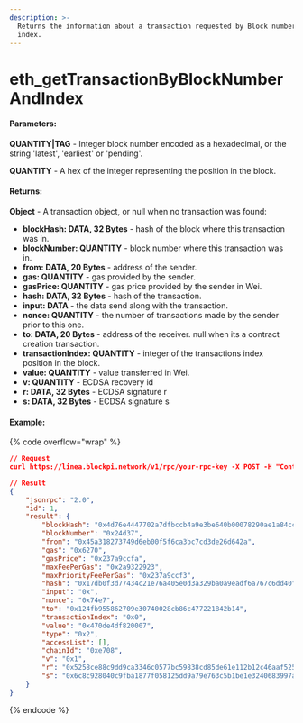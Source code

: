 ```yaml
---
description: >-
  Returns the information about a transaction requested by Block number and
  index.
---
```


# eth\_getTransactionByBlockNumberAndIndex

#### **Parameters:**

**QUANTITY|TAG** - Integer block number encoded as a hexadecimal, or the string 'latest', 'earliest' or 'pending'.

**QUANTITY** - A hex of the integer representing the position in the block.

#### **Returns:**

**Object** - A transaction object, or null when no transaction was found:

* **blockHash: DATA, 32 Bytes** - hash of the block where this transaction was in.
* **blockNumber: QUANTITY** - block number where this transaction was in.
* **from: DATA, 20 Bytes** - address of the sender.
* **gas: QUANTITY** - gas provided by the sender.
* **gasPrice: QUANTITY** - gas price provided by the sender in Wei.
* **hash: DATA, 32 Bytes** - hash of the transaction.
* **input: DATA** - the data send along with the transaction.
* **nonce: QUANTITY** - the number of transactions made by the sender prior to this one.
* **to: DATA, 20 Bytes** - address of the receiver. null when its a contract creation transaction.
* **transactionIndex: QUANTITY** - integer of the transactions index position in the block.
* **value: QUANTITY** - value transferred in Wei.
* **v: QUANTITY** - ECDSA recovery id
* **r: DATA, 32 Bytes** - ECDSA signature r
* **s: DATA, 32 Bytes** - ECDSA signature s

#### Example:

{% code overflow="wrap" %}
```json
// Request
curl https://linea.blockpi.network/v1/rpc/your-rpc-key -X POST -H "Content-Type: application/json" --data '{"jsonrpc":"2.0","method":"eth_getTransactionByBlockNumberAndIndex","params":["latest", "0x0"],"id":1}'

// Result
{
    "jsonrpc": "2.0",
    "id": 1,
    "result": {
        "blockHash": "0x4d76e4447702a7dfbccb4a9e3be640b00078290ae1a84cce58f8589b1f7ae989",
        "blockNumber": "0x24d37",
        "from": "0x45a318273749d6eb00f5f6ca3bc7cd3de26d642a",
        "gas": "0x6270",
        "gasPrice": "0x237a9ccfa",
        "maxFeePerGas": "0x2a9322923",
        "maxPriorityFeePerGas": "0x237a9ccf3",
        "hash": "0x17db0f3d77434c21e76a405e0d3a329ba0a9eadf6a767c6dd40f8149eb30651e",
        "input": "0x",
        "nonce": "0x74e7",
        "to": "0x124fb955862709e30740028cb86c477221842b14",
        "transactionIndex": "0x0",
        "value": "0x470de4df820007",
        "type": "0x2",
        "accessList": [],
        "chainId": "0xe708",
        "v": "0x1",
        "r": "0x5258ce88c9dd9ca3346c0577bc59838cd85de61e112b12c46aaf525a0af1b1da",
        "s": "0x6c8c928040c9fba1877f058125dd9a79e763c5b1be1e3240683997a75b5da5f2"
    }
}
```
{% endcode %}
